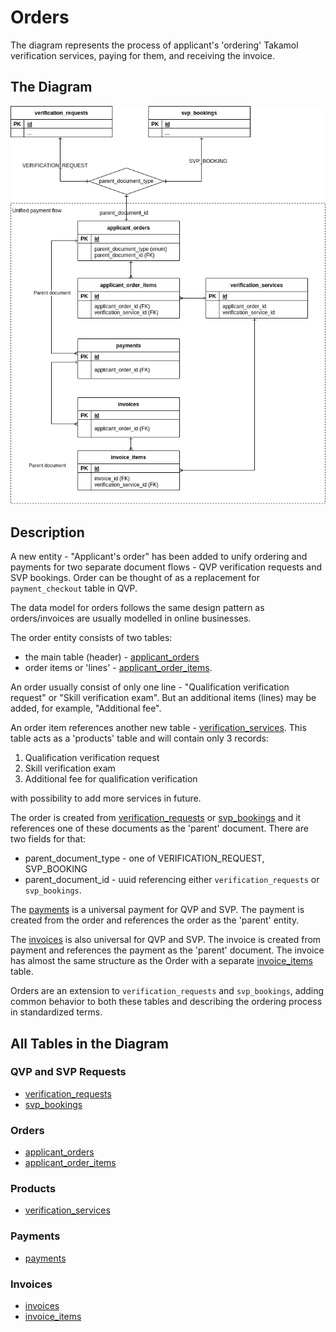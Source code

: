 Orders
========================

The diagram represents the process of applicant's 'ordering' Takamol verification services,
paying for them, and receiving the invoice.


The Diagram
------------

![orders diagram](img/orders.png)


Description
-------------

A new entity - "Applicant's order" has been added
to unify ordering and payments for two separate document flows - QVP verification requests and SVP bookings.
Order can be thought of as a replacement for `payment_checkout` table in QVP.

The data model for orders follows the same design pattern as orders/invoices are usually modelled in
online businesses.

The order entity consists of two tables:

- the main table (header) - [applicant_orders](../tables/applicant_orders.md)
- order items or 'lines' - [applicant_order_items](../tables/applicant_order_items.md).

An order usually consist of only one line - "Qualification verification request" or
"Skill verification exam". But an additional items (lines) may be added, for example, "Additional fee".

An order item references another new table - [verification_services](../tables/verification_services.md).
This table acts as a 'products' table and will contain only 3 records:

1. Qualification verification request
2. Skill verification exam
3. Additional fee for qualification verification

with possibility to add more services in future.

The order is created from [verification_requests](../tables/verification_requests.md)
or [svp_bookings](../tables/svp_bookings.md) and it references one of these
documents as the 'parent' document. There are two fields for that:

- parent_document_type - one of VERIFICATION_REQUEST, SVP_BOOKING
- parent_document_id - uuid referencing either `verification_requests` or `svp_bookings`.

The [payments](../tables/payments.md) is a universal payment for QVP and SVP.
The payment is created from the order and references the order as the 'parent' entity.

The [invoices](../tables/invoices.md) is also universal for QVP and SVP. The invoice is created from payment
and references the payment as the 'parent' document.
The invoice has almost the same structure as the Order with a separate [invoice_items](../tables/invoice_items) table.

Orders are an extension to `verification_requests` and `svp_bookings`, adding
common behavior to both these tables and describing the ordering process in standardized terms.


All Tables in the Diagram
---------------------------

### QVP and SVP Requests ###

- [verification_requests](../tables/verification_requests.md)  
- [svp_bookings](../tables/svp_bookings.md)  


### Orders ###

- [applicant_orders](../tables/applicant_orders.md)  
- [applicant_order_items](../tables/applicant_order_items.md)  

### Products ###

- [verification_services](../tables/verification_services.md)  

### Payments ###

- [payments](../tables/payments.md)  

### Invoices ###

- [invoices](../tables/invoices.md)  
- [invoice_items](../tables/invoice_items.md)  
